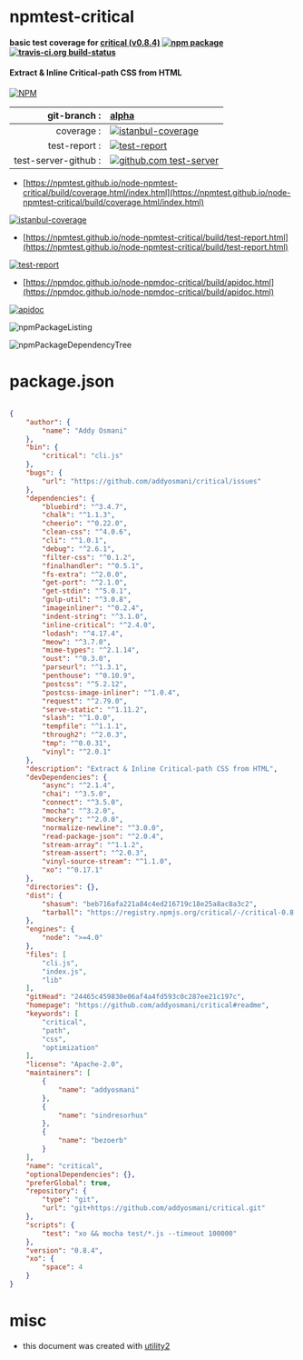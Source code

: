 # npmtest-critical

#### basic test coverage for  [critical (v0.8.4)](https://github.com/addyosmani/critical#readme)  [![npm package](https://img.shields.io/npm/v/npmtest-critical.svg?style=flat-square)](https://www.npmjs.org/package/npmtest-critical) [![travis-ci.org build-status](https://api.travis-ci.org/npmtest/node-npmtest-critical.svg)](https://travis-ci.org/npmtest/node-npmtest-critical)

#### Extract & Inline Critical-path CSS from HTML

[![NPM](https://nodei.co/npm/critical.png?downloads=true&downloadRank=true&stars=true)](https://www.npmjs.com/package/critical)

| git-branch : | [alpha](https://github.com/npmtest/node-npmtest-critical/tree/alpha)|
|--:|:--|
| coverage : | [![istanbul-coverage](https://npmtest.github.io/node-npmtest-critical/build/coverage.badge.svg)](https://npmtest.github.io/node-npmtest-critical/build/coverage.html/index.html)|
| test-report : | [![test-report](https://npmtest.github.io/node-npmtest-critical/build/test-report.badge.svg)](https://npmtest.github.io/node-npmtest-critical/build/test-report.html)|
| test-server-github : | [![github.com test-server](https://npmtest.github.io/node-npmtest-critical/GitHub-Mark-32px.png)](https://npmtest.github.io/node-npmtest-critical/build/app/index.html) | | build-artifacts : | [![build-artifacts](https://npmtest.github.io/node-npmtest-critical/glyphicons_144_folder_open.png)](https://github.com/npmtest/node-npmtest-critical/tree/gh-pages/build)|

- [https://npmtest.github.io/node-npmtest-critical/build/coverage.html/index.html](https://npmtest.github.io/node-npmtest-critical/build/coverage.html/index.html)

[![istanbul-coverage](https://npmtest.github.io/node-npmtest-critical/build/screenCapture.buildCi.browser.%252Ftmp%252Fbuild%252Fcoverage.lib.html.png)](https://npmtest.github.io/node-npmtest-critical/build/coverage.html/index.html)

- [https://npmtest.github.io/node-npmtest-critical/build/test-report.html](https://npmtest.github.io/node-npmtest-critical/build/test-report.html)

[![test-report](https://npmtest.github.io/node-npmtest-critical/build/screenCapture.buildCi.browser.%252Ftmp%252Fbuild%252Ftest-report.html.png)](https://npmtest.github.io/node-npmtest-critical/build/test-report.html)

- [https://npmdoc.github.io/node-npmdoc-critical/build/apidoc.html](https://npmdoc.github.io/node-npmdoc-critical/build/apidoc.html)

[![apidoc](https://npmdoc.github.io/node-npmdoc-critical/build/screenCapture.buildCi.browser.%252Ftmp%252Fbuild%252Fapidoc.html.png)](https://npmdoc.github.io/node-npmdoc-critical/build/apidoc.html)

![npmPackageListing](https://npmtest.github.io/node-npmtest-critical/build/screenCapture.npmPackageListing.svg)

![npmPackageDependencyTree](https://npmtest.github.io/node-npmtest-critical/build/screenCapture.npmPackageDependencyTree.svg)



# package.json

```json

{
    "author": {
        "name": "Addy Osmani"
    },
    "bin": {
        "critical": "cli.js"
    },
    "bugs": {
        "url": "https://github.com/addyosmani/critical/issues"
    },
    "dependencies": {
        "bluebird": "^3.4.7",
        "chalk": "^1.1.3",
        "cheerio": "^0.22.0",
        "clean-css": "^4.0.6",
        "cli": "^1.0.1",
        "debug": "^2.6.1",
        "filter-css": "^0.1.2",
        "finalhandler": "^0.5.1",
        "fs-extra": "^2.0.0",
        "get-port": "^2.1.0",
        "get-stdin": "^5.0.1",
        "gulp-util": "^3.0.8",
        "imageinliner": "^0.2.4",
        "indent-string": "^3.1.0",
        "inline-critical": "^2.4.0",
        "lodash": "^4.17.4",
        "meow": "^3.7.0",
        "mime-types": "^2.1.14",
        "oust": "^0.3.0",
        "parseurl": "^1.3.1",
        "penthouse": "^0.10.9",
        "postcss": "^5.2.12",
        "postcss-image-inliner": "^1.0.4",
        "request": "^2.79.0",
        "serve-static": "^1.11.2",
        "slash": "^1.0.0",
        "tempfile": "^1.1.1",
        "through2": "^2.0.3",
        "tmp": "^0.0.31",
        "vinyl": "^2.0.1"
    },
    "description": "Extract & Inline Critical-path CSS from HTML",
    "devDependencies": {
        "async": "^2.1.4",
        "chai": "^3.5.0",
        "connect": "^3.5.0",
        "mocha": "^3.2.0",
        "mockery": "^2.0.0",
        "normalize-newline": "^3.0.0",
        "read-package-json": "^2.0.4",
        "stream-array": "^1.1.2",
        "stream-assert": "^2.0.3",
        "vinyl-source-stream": "^1.1.0",
        "xo": "^0.17.1"
    },
    "directories": {},
    "dist": {
        "shasum": "beb716afa221a84c4ed216719c18e25a8ac8a3c2",
        "tarball": "https://registry.npmjs.org/critical/-/critical-0.8.4.tgz"
    },
    "engines": {
        "node": ">=4.0"
    },
    "files": [
        "cli.js",
        "index.js",
        "lib"
    ],
    "gitHead": "24465c459830e06af4a4fd593c0c287ee21c197c",
    "homepage": "https://github.com/addyosmani/critical#readme",
    "keywords": [
        "critical",
        "path",
        "css",
        "optimization"
    ],
    "license": "Apache-2.0",
    "maintainers": [
        {
            "name": "addyosmani"
        },
        {
            "name": "sindresorhus"
        },
        {
            "name": "bezoerb"
        }
    ],
    "name": "critical",
    "optionalDependencies": {},
    "preferGlobal": true,
    "repository": {
        "type": "git",
        "url": "git+https://github.com/addyosmani/critical.git"
    },
    "scripts": {
        "test": "xo && mocha test/*.js --timeout 100000"
    },
    "version": "0.8.4",
    "xo": {
        "space": 4
    }
}
```



# misc
- this document was created with [utility2](https://github.com/kaizhu256/node-utility2)
